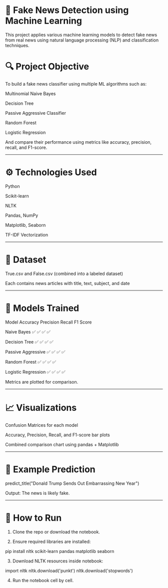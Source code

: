# 📰 Fake News Detection using Machine Learning

This project applies various machine learning models to detect fake news from real news using natural language processing (NLP) and classification techniques.

# 🔍 Project Objective

To build a fake news classifier using multiple ML algorithms such as:

Multinomial Naive Bayes

Decision Tree

Passive Aggressive Classifier

Random Forest

Logistic Regression

And compare their performance using metrics like accuracy, precision, recall, and F1-score.

---

# ⚙️ Technologies Used

Python

Scikit-learn

NLTK

Pandas, NumPy

Matplotlib, Seaborn

TF-IDF Vectorization

---

# 📁 Dataset

True.csv and False.csv (combined into a labeled dataset)

Each contains news articles with title, text, subject, and date

---

# 🧠 Models Trained

Model	Accuracy	Precision	Recall	F1 Score

Naive Bayes	✅	✅	✅	✅

Decision Tree	✅	✅	✅	✅

Passive Aggressive	✅	✅	✅	✅

Random Forest	✅	✅	✅	✅

Logistic Regression	✅	✅	✅	✅

Metrics are plotted for comparison.

---

# 📈 Visualizations

Confusion Matrices for each model

Accuracy, Precision, Recall, and F1-score bar plots

Combined comparison chart using pandas + Matplotlib

---

# 🧪 Example Prediction

predict_title("Donald Trump Sends Out Embarrassing New Year")

Output: The news is likely fake.

---

# 🚀 How to Run

1. Clone the repo or download the notebook.

2. Ensure required libraries are installed:

pip install nltk scikit-learn pandas matplotlib seaborn

3. Download NLTK resources inside notebook:

import nltk
nltk.download('punkt')
nltk.download('stopwords')

4. Run the notebook cell by cell.
